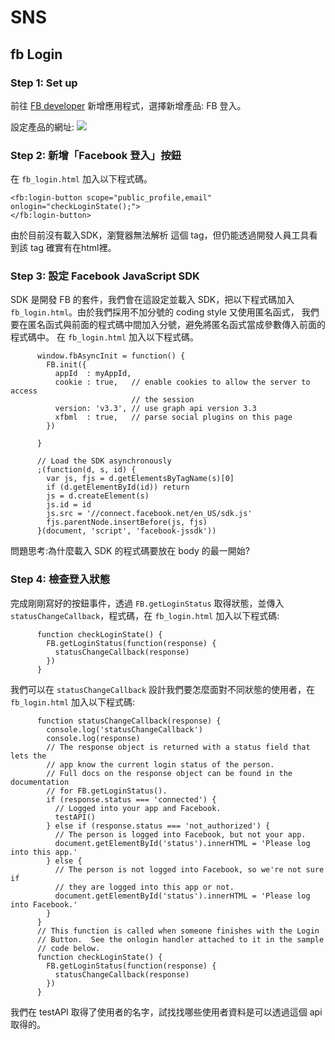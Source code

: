 # SNS

## fb Login

### Step 1: Set up
前往 [FB  developer](https://developers.facebook.com/) 新增應用程式，選擇新增產品: FB 登入。

設定產品的網址:
![](https://merry.ee.ncku.edu.tw/~yichung/fb_login.PNG)

### Step 2: 新增「Facebook 登入」按鈕
在 `fb_login.html` 加入以下程式碼。 
```
<fb:login-button scope="public_profile,email" onlogin="checkLoginState();">
</fb:login-button>
```
由於目前沒有載入SDK，瀏覽器無法解析 <fb></fb>這個 tag，但仍能透過開發人員工具看到該 tag 確實有在html裡。

### Step 3: 設定 Facebook JavaScript SDK
SDK 是開發 FB 的套件，我們會在這設定並載入 SDK，把以下程式碼加入 `fb_login.html`。由於我們採用不加分號的 coding style 又使用匿名函式，
我們要在匿名函式與前面的程式碼中間加入分號，避免將匿名函式當成參數傳入前面的程式碼中。 
在 `fb_login.html` 加入以下程式碼。 
```
      window.fbAsyncInit = function() {
        FB.init({
          appId  : myAppId,
          cookie : true,   // enable cookies to allow the server to access
                           // the session
          version: 'v3.3', // use graph api version 3.3
          xfbml  : true,   // parse social plugins on this page
        })
        
      }
      
      // Load the SDK asynchronously
      ;(function(d, s, id) {
        var js, fjs = d.getElementsByTagName(s)[0]
        if (d.getElementById(id)) return
        js = d.createElement(s)
        js.id = id
        js.src = '//connect.facebook.net/en_US/sdk.js'
        fjs.parentNode.insertBefore(js, fjs)
      }(document, 'script', 'facebook-jssdk'))
```
問題思考:為什麼載入 SDK 的程式碼要放在 body 的最一開始?

### Step 4: 檢查登入狀態
完成剛剛寫好的按鈕事件，透過 `FB.getLoginStatus` 取得狀態，並傳入 `statusChangeCallback`，程式碼，在 `fb_login.html` 加入以下程式碼:
```
      function checkLoginState() {
        FB.getLoginStatus(function(response) {
          statusChangeCallback(response)
        })
      }
```
我們可以在 `statusChangeCallback` 設計我們要怎麼面對不同狀態的使用者，在 `fb_login.html` 加入以下程式碼:
```
      function statusChangeCallback(response) {
        console.log('statusChangeCallback')
        console.log(response)
        // The response object is returned with a status field that lets the
        // app know the current login status of the person.
        // Full docs on the response object can be found in the documentation
        // for FB.getLoginStatus().
        if (response.status === 'connected') {
          // Logged into your app and Facebook.
          testAPI()
        } else if (response.status === 'not_authorized') {
          // The person is logged into Facebook, but not your app.
          document.getElementById('status').innerHTML = 'Please log into this app.'
        } else {
          // The person is not logged into Facebook, so we're not sure if
          // they are logged into this app or not.
          document.getElementById('status').innerHTML = 'Please log into Facebook.'
        }
      }
      // This function is called when someone finishes with the Login
      // Button.  See the onlogin handler attached to it in the sample
      // code below.
      function checkLoginState() {
        FB.getLoginStatus(function(response) {
          statusChangeCallback(response)
        })
      }
```
我們在 testAPI 取得了使用者的名字，試找找哪些使用者資料是可以透過這個 api 取得的。
